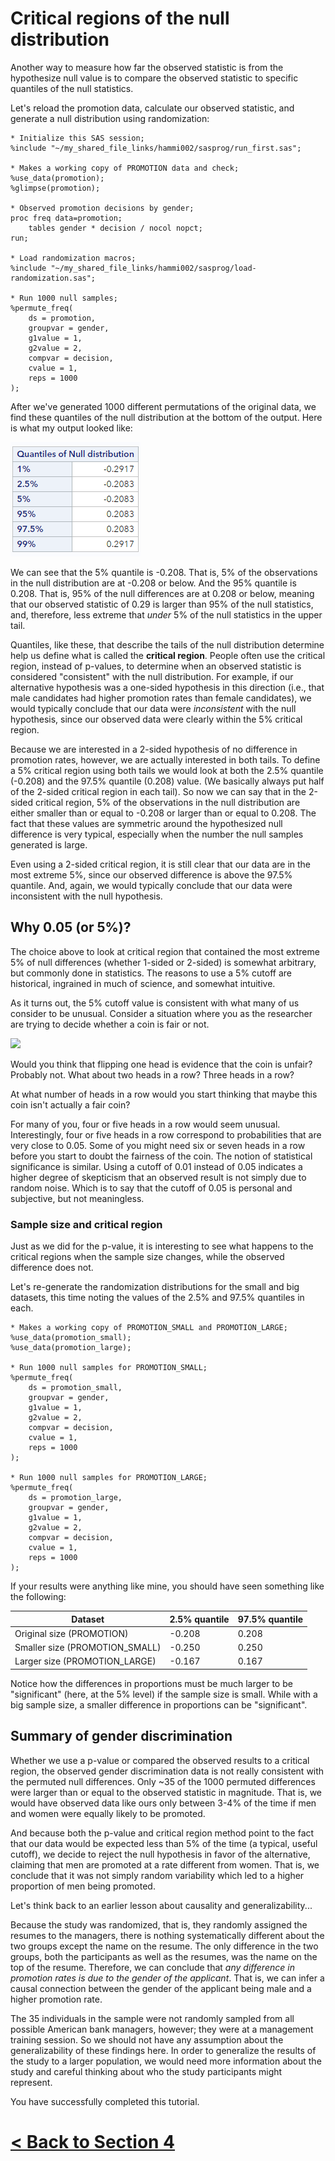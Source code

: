 # Critical regions of the null distribution

Another way to measure how far the observed statistic is from the hypothesize null value is to compare the observed statistic to specific quantiles of the null statistics.

Let's reload the promotion data, calculate our observed statistic, and generate a null distribution using randomization:

```
* Initialize this SAS session;
%include "~/my_shared_file_links/hammi002/sasprog/run_first.sas";

* Makes a working copy of PROMOTION data and check;
%use_data(promotion);
%glimpse(promotion);

* Observed promotion decisions by gender;
proc freq data=promotion;
	tables gender * decision / nocol nopct;
run;

* Load randomization macros;
%include "~/my_shared_file_links/hammi002/sasprog/load-randomization.sas";

* Run 1000 null samples;
%permute_freq(
	ds = promotion,
	groupvar = gender,
	g1value = 1,
	g2value = 2,
	compvar = decision,	
	cvalue = 1,
	reps = 1000
);
```

After we've generated 1000 different permutations of the original data, we find these quantiles of the null distribution at the bottom of the output. Here is what my output looked like:

![](images/null-quantiles.png)

We can see that the 5% quantile is -0.208. That is, 5% of the observations in the null distribution are at -0.208 or below. And the 95% quantile is 0.208. That is, 95% of the null differences are at 0.208 or below, meaning that our observed statistic of 0.29 is larger than 95% of the null statistics, and, therefore, less extreme that *under* 5% of the null statistics in the upper tail. 

Quantiles, like these, that describe the tails of the null distribution determine help us define what is called the **critical region**. People often use the critical region, instead of p-values, to determine when an observed statistic is considered "consistent" with the null distribution. For example, if our alternative hypothesis was a one-sided hypothesis in this direction (i.e., that male candidates had higher promotion rates than female candidates), we would typically conclude that our data were *inconsistent* with the null hypothesis, since our observed data were clearly within the 5% critical region.

Because we are interested in a 2-sided hypothesis of no difference in promotion rates, however, we are actually interested in both tails. To define a 5% critical region using both tails we would look at both the 2.5% quantile (-0.208) and the 97.5% quantile (0.208) value. (We basically always put half of the 2-sided critical region in each tail). So now we can say that in the 2-sided critical region, 5% of the observations in the null distribution are either smaller than or equal to -0.208 or larger than or equal to 0.208. The fact that these values are symmetric around the hypothesized null difference is very typical, especially when the number the null samples generated is large.

Even using a 2-sided critical region, it is still clear that our data are in the most extreme 5%, since our observed difference is above the 97.5% quantile. And, again, we would typically conclude that our data were inconsistent with the null hypothesis.


## Why 0.05 (or 5%)?

The choice above to look at critical region that contained the most extreme 5% of null differences (whether 1-sided or 2-sided) is somewhat arbitrary, but commonly done in statistics. The reasons to use a 5% cutoff are historical, ingrained in much of science, and somewhat intuitive.  

As it turns out, the 5% cutoff value is consistent with what many of us consider to be unusual. Consider a situation where you as the researcher are trying to decide whether a coin is fair or not.

![](C:\Users\hammill\Documents\GitHub\bghammill.github.io\ims-04-foundations\ims-04-lesson-02\images\lesson2_img8.png)

Would you think that flipping one head is evidence that the coin is unfair? Probably not. What about two heads in a row? Three heads in a row?

At what number of heads in a row would you start thinking that maybe this coin isn't actually a fair coin?

For many of you, four or five heads in a row would seem unusual. Interestingly, four or five heads in a row correspond to probabilities that are very close to 0.05. Some of you might need six or seven heads in a row before you start to doubt the fairness of the coin. The notion of statistical significance is similar. Using a cutoff of 0.01 instead of 0.05 indicates a higher degree of skepticism that an observed result is not simply due to random noise. Which is to say that the cutoff of 0.05 is personal and subjective, but not meaningless. 

### Sample size and critical region

Just as we did for the p-value, it is interesting to see what happens to the critical regions when the sample size changes, while the observed difference does not.

Let's re-generate the randomization distributions for the small and big datasets, this time noting the values of the 2.5% and 97.5% quantiles in each.

```
* Makes a working copy of PROMOTION_SMALL and PROMOTION_LARGE;
%use_data(promotion_small);
%use_data(promotion_large);

* Run 1000 null samples for PROMOTION_SMALL;
%permute_freq(
	ds = promotion_small,
	groupvar = gender,
	g1value = 1,
	g2value = 2,
	compvar = decision,	
	cvalue = 1,
	reps = 1000
);

* Run 1000 null samples for PROMOTION_LARGE;
%permute_freq(
	ds = promotion_large,
	groupvar = gender,
	g1value = 1,
	g2value = 2,
	compvar = decision,	
	cvalue = 1,
	reps = 1000
);
```

If your results were anything like mine, you should have seen something like the following:

| Dataset                        | 2.5% quantile | 97.5% quantile |
| ------------------------------ | ------------- | -------------- |
| Original size (PROMOTION)      | -0.208        | 0.208          |
| Smaller size (PROMOTION_SMALL) | -0.250        | 0.250          |
| Larger size (PROMOTION_LARGE)  | -0.167        | 0.167          |

Notice how the differences in proportions must be much larger to be "significant" (here, at the 5% level) if the sample size is small. While with a big sample size, a smaller difference in proportions can be "significant".

## Summary of gender discrimination

Whether we use a p-value or compared the observed results to a critical region, the observed gender discrimination data is not really consistent with the permuted null differences. Only ~35 of the 1000 permuted differences were larger than or equal to the observed statistic in magnitude. That is, we would have observed data like ours only between 3-4% of the time if men and women were equally likely to be promoted. 

And because both the p-value and critical region method point to the fact that our data would be expected less than 5% of the time (a typical, useful cutoff), we decide to reject the null hypothesis in favor of the alternative, claiming that men are promoted at a rate different from women. That is, we conclude that it was not simply random variability which led to a higher proportion of men being promoted.

Let's think back to an earlier lesson about causality and generalizability...

Because the study was randomized, that is, they randomly assigned the resumes to the managers, there is nothing systematically different about the two groups except the name on the resume. The only difference in the two groups, both the participants as well as the resumes, was the name on the top of the resume. Therefore, we can conclude that *any difference in promotion rates is due to the gender of the applicant*. That is, we can infer a causal connection between the gender of the applicant being male and a higher promotion rate.

The 35 individuals in the sample were not randomly sampled from all possible American bank managers, however; they were at a management training session. So we should not have any assumption about the generalizability of these findings here. In order to generalize the results of the study to a larger population, we would need more information about the study and careful thinking about who the study participants might represent.



You have successfully completed this tutorial.

# [< Back to Section 4](https://bghammill.github.io/ims-04-foundations/)



<!-- MathJax -->

<script src="https://cdn.mathjax.org/mathjax/latest/MathJax.js?config=TeX-AMS-MML_HTMLorMML" type="text/javascript"></script>

